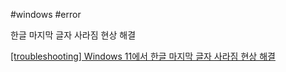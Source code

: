 #windows
#error

한글 마지막 글자 사라짐 현상 해결

[[troubleshooting] Windows 11에서 한글 마지막 글자 사라짐 현상 해결](https://luvstudy.tistory.com/240)